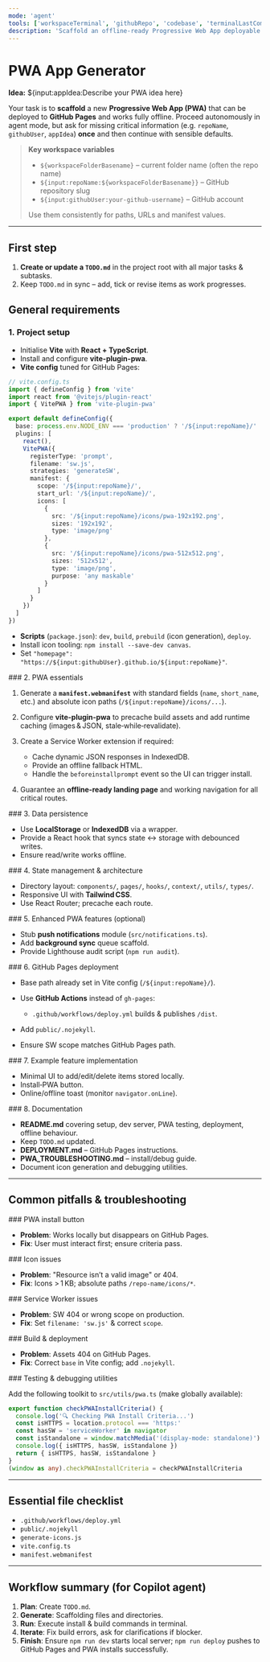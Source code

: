 ```yaml
---
mode: 'agent'
tools: ['workspaceTerminal', 'githubRepo', 'codebase', 'terminalLastCommand']
description: 'Scaffold an offline‑ready Progressive Web App deployable to GitHub Pages'
---
```

# PWA App Generator

**Idea:** \${input\:appIdea\:Describe your PWA idea here}

Your task is to **scaffold** a new **Progressive Web App (PWA)** that can be deployed to **GitHub Pages** and works fully offline. Proceed autonomously in agent mode, but ask for missing critical information (e.g. `repoName`, `githubUser`, `appIdea`) **once** and then continue with sensible defaults.

> **Key workspace variables**
>
> * `${workspaceFolderBasename}` – current folder name (often the repo name)
> * `${input:repoName:${workspaceFolderBasename}}` – GitHub repository slug
> * `${input:githubUser:your‑github‑username}` – GitHub account
>
> Use them consistently for paths, URLs and manifest values.

---

## First step

1. **Create or update a `TODO.md`** in the project root with all major tasks & subtasks.
2. Keep `TODO.md` in sync – add, tick or revise items as work progresses.

## General requirements

### 1. Project setup

* Initialise **Vite** with **React + TypeScript**.
* Install and configure **vite-plugin-pwa**.
* **Vite config** tuned for GitHub Pages:

```ts
// vite.config.ts
import { defineConfig } from 'vite'
import react from '@vitejs/plugin-react'
import { VitePWA } from 'vite-plugin-pwa'

export default defineConfig({
  base: process.env.NODE_ENV === 'production' ? '/${input:repoName}/' : '/',
  plugins: [
    react(),
    VitePWA({
      registerType: 'prompt',
      filename: 'sw.js',
      strategies: 'generateSW',
      manifest: {
        scope: '/${input:repoName}/',
        start_url: '/${input:repoName}/',
        icons: [
          {
            src: '/${input:repoName}/icons/pwa-192x192.png',
            sizes: '192x192',
            type: 'image/png'
          },
          {
            src: '/${input:repoName}/icons/pwa-512x512.png',
            sizes: '512x512',
            type: 'image/png',
            purpose: 'any maskable'
          }
        ]
      }
    })
  ]
})
```

* **Scripts** (`package.json`): `dev`, `build`, `prebuild` (icon generation), `deploy`.
* Install icon tooling: `npm install --save-dev canvas`.
* Set `"homepage": "https://${input:githubUser}.github.io/${input:repoName}"`.

### 2. PWA essentials

1. Generate a **`manifest.webmanifest`** with standard fields (`name`, `short_name`, etc.) and absolute icon paths (`/${input:repoName}/icons/...`).
2. Configure **vite-plugin-pwa** to precache build assets and add runtime caching (images & JSON, stale‑while‑revalidate).
3. Create a Service Worker extension if required:

   * Cache dynamic JSON responses in IndexedDB.
   * Provide an offline fallback HTML.
   * Handle the `beforeinstallprompt` event so the UI can trigger install.
4. Guarantee an **offline‑ready landing page** and working navigation for all critical routes.

### 3. Data persistence

* Use **LocalStorage** or **IndexedDB** via a wrapper.
* Provide a React hook that syncs state ↔ storage with debounced writes.
* Ensure read/write works offline.

### 4. State management & architecture

* Directory layout: `components/`, `pages/`, `hooks/`, `context/`, `utils/`, `types/`.
* Responsive UI with **Tailwind CSS**.
* Use React Router; precache each route.

### 5. Enhanced PWA features (optional)

* Stub **push notifications** module (`src/notifications.ts`).
* Add **background sync** queue scaffold.
* Provide Lighthouse audit script (`npm run audit`).

### 6. GitHub Pages deployment

* Base path already set in Vite config (`/${input:repoName}/`).
* Use **GitHub Actions** instead of `gh-pages`:

  * `.github/workflows/deploy.yml` builds & publishes `/dist`.
* Add `public/.nojekyll`.
* Ensure SW scope matches GitHub Pages path.

### 7. Example feature implementation

* Minimal UI to add/edit/delete items stored locally.
* Install‑PWA button.
* Online/offline toast (monitor `navigator.onLine`).

### 8. Documentation

* **README.md** covering setup, dev server, PWA testing, deployment, offline behaviour.
* Keep `TODO.md` updated.
* **DEPLOYMENT.md** – GitHub Pages instructions.
* **PWA\_TROUBLESHOOTING.md** – install/debug guide.
* Document icon generation and debugging utilities.

---

## Common pitfalls & troubleshooting

### PWA install button

* **Problem**: Works locally but disappears on GitHub Pages.
* **Fix**: User must interact first; ensure criteria pass.

### Icon issues

* **Problem**: "Resource isn’t a valid image" or 404.
* **Fix**: Icons > 1 KB; absolute paths `/repo-name/icons/*`.

### Service Worker issues

* **Problem**: SW 404 or wrong scope on production.
* **Fix**: Set `filename: 'sw.js'` & correct `scope`.

### Build & deployment

* **Problem**: Assets 404 on GitHub Pages.
* **Fix**: Correct `base` in Vite config; add `.nojekyll`.

### Testing & debugging utilities

Add the following toolkit to `src/utils/pwa.ts` (make globally available):

```ts
export function checkPWAInstallCriteria() {
  console.log('🔍 Checking PWA Install Criteria...')
  const isHTTPS = location.protocol === 'https:'
  const hasSW = 'serviceWorker' in navigator
  const isStandalone = window.matchMedia('(display-mode: standalone)').matches
  console.log({ isHTTPS, hasSW, isStandalone })
  return { isHTTPS, hasSW, isStandalone }
}
(window as any).checkPWAInstallCriteria = checkPWAInstallCriteria
```

---

## Essential file checklist

* `.github/workflows/deploy.yml`
* `public/.nojekyll`
* `generate-icons.js`
* `vite.config.ts`
* `manifest.webmanifest`

---

## Workflow summary (for Copilot agent)

1. **Plan**: Create `TODO.md`.
2. **Generate**: Scaffolding files and directories.
3. **Run**: Execute install & build commands in terminal.
4. **Iterate**: Fix build errors, ask for clarifications if blocker.
5. **Finish**: Ensure `npm run dev` starts local server; `npm run deploy` pushes to GitHub Pages and PWA installs successfully.
